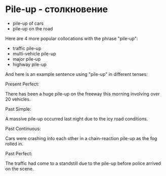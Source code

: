 # Pile-up - столкновение




- pile-up of cars
- pile-up on the road

Here are 4 more popular collocations with the phrase "pile-up":

- traffic pile-up
- multi-vehicle pile-up
- major pile-up
- highway pile-up

And here is an example sentence using "pile-up" in different tenses:

Present Perfect:

There has been a huge pile-up on the freeway this morning involving over 20 vehicles.

Past Simple:

A massive pile-up occurred last night due to the icy road conditions.

Past Continuous:

Cars were crashing into each other in a chain-reaction pile-up as the fog rolled in.

Past Perfect:

The traffic had come to a standstill due to the pile-up before police arrived on the scene.